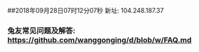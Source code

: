 ##2018年09月28日07时12分07秒 新址: 104.248.187.37
### 兔友常见问题及解答: https://github.com/wanggonging/d/blob/w/FAQ.md
